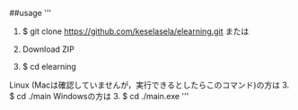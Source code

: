 ##usage
'''
1. $ git clone https://github.com/keselasela/elearning.git
または
1. Download ZIP

2. $ cd elearning

Linux (Macは確認していませんが，実行できるとしたらこのコマンド)の方は
3. $ cd ./main
Windowsの方は
3. $ cd ./main.exe
'''